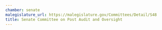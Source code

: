 ```yaml
---
chamber: senate
malegislature_url: https://malegislature.gov/Committees/Detail/S48
title: Senate Committee on Post Audit and Oversight
---
```

